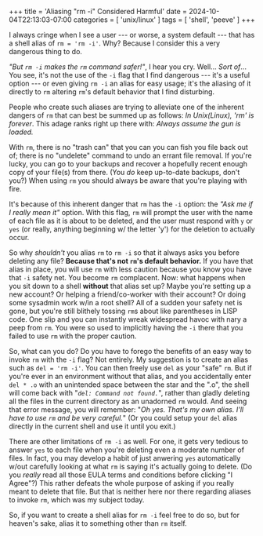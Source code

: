 +++
title = 'Aliasing "rm -i" Considered Harmful'
date = 2024-10-04T22:13:03-07:00
categories = [ 'unix/linux' ]
tags = [ 'shell', 'peeve' ]
+++

I always cringe when I see a user
--- or worse, a system default ---
that has a shell alias of `rm = 'rm -i'`.
Why? Because I consider this a very dangerous thing to do.
<!--more-->

*"But `rm -i` makes the `rm` command safer!"*, I hear you cry.
Well... *Sort of*...
You see,
it's not the use of the `-i` flag that I find dangerous
--- it's a useful option ---
or even giving `rm -i` an alias for easy usage;
it's the aliasing of it directly to `rm`
altering `rm`'s default behavior
that I find disturbing.

People who create such aliases
are trying to alleviate one of the inherent dangers of `rm`
that can best be summed up as follows:
*In Unix(Linux), 'rm' is forever*.
This adage ranks right up there with:
*Always assume the gun is loaded.*

With `rm`, there is no "trash can"
that you can you can fish you file back out of;
there is no "undelete" command to undo an errant file removal.
If you're lucky, you can go to your backups
and recover a hopefully recent enough copy of your file(s) from there.
(You *do* keep up-to-date backups, don't you?)
When using `rm` you should always be aware that you're playing with fire.

It's because of this inherent danger that `rm` has the `-i` option:
the *"Ask me if I really mean it"* option.
With this flag, `rm` will prompt the user
with the name of each file as it is about to be deleted,
and the user must respond with `y` or `yes`
(or really, anything beginning w/ the letter 'y')
for the deletion to actually occur.

So why *shouldn't* you alias `rm` to `rm -i`
so that it always asks you before deleting any file?
**Because that's not `rm`'s default behavior.**
If you have that alias in place,
you will use `rm` with less caution
because you know you have that `-i` safety net.
You become `rm` complacent.
Now: what happens when you sit down to a shell
**without** that alias set up?
Maybe you're setting up a new account?
Or helping a friend/co-worker with their account?
Or doing some sysadmin work w/in a root shell?
All of a sudden your safety net is gone,
but you're still blithely tossing `rm`s about
like parentheses in LISP code.
One slip and you can instantly
wreak widespread havoc
with nary a peep from `rm`.
You were so used to implicitly having the `-i` there
that you failed to use `rm` with the proper caution.

So, what can you do?
Do you have to forego the benefits of
an easy way to invoke `rm` with the `-i` flag?
Not entirely.
My suggestion is to create an alias such as `del = 'rm -i'`.
You can then freely use `del` as your "safe" `rm`.
But if you're ever in an environment without that alias,
and you accidentally enter `del * .o`
with an unintended space between the star and the ".o",
the shell will come back with "*`del: Command not found.`*",
rather than gladly deleting all the files in the current directory
as an unadorned `rm` would.
And seeing that error message, you will remember:
"*Oh yes. That's my own alias.
I'll have to use `rm` and be very careful.*"
(Or you could setup your `del` alias directly
in the current shell and use it until you exit.)

There are other limitations of `rm -i` as well.
For one, it gets very tedious to answer `yes` to each file
when you're deleting even a moderate number of files.
In fact, you may develop a habit of just anwering `yes` automatically
w/out carefully looking at what `rm` is saying it's actually going to delete.
(Do you *really* read all those EULA terms and conditions
before clicking "I Agree"?)
This rather defeats the whole purpose
of asking if you really meant to delete that file.
But that is neither here nor there regarding aliases to invoke `rm`,
which was my subject today.

So, if you want to create a shell alias for `rm -i` feel free to do so, 
but for heaven's sake, alias it to something other than `rm` itself.

